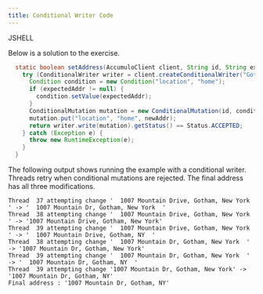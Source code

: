 ```yaml
---
title: Conditional Writer Code
---
```


JSHELL

Below is a solution to the exercise.

```java
  static boolean setAddress(AccumuloClient client, String id, String expectedAddr, String newAddr) {
    try (ConditionalWriter writer = client.createConditionalWriter("GothamPD", new ConditionalWriterConfig())) {
      Condition condition = new Condition("location", "home");
      if (expectedAddr != null) {
        condition.setValue(expectedAddr);
      }
      ConditionalMutation mutation = new ConditionalMutation(id, condition);
      mutation.put("location", "home", newAddr);
      return writer.write(mutation).getStatus() == Status.ACCEPTED;
    } catch (Exception e) {
      throw new RuntimeException(e);
    }
  }
```

The following output shows running the example with a conditional writer.
Threads retry when conditional mutations are rejected.  The final address has
all three modifications.

```
Thread  37 attempting change '  1007 Mountain Drive, Gotham, New York  ' -> '  1007 Mountain Dr, Gotham, New York  '
Thread  38 attempting change '  1007 Mountain Drive, Gotham, New York  ' -> '1007 Mountain Drive, Gotham, New York'
Thread  39 attempting change '  1007 Mountain Drive, Gotham, New York  ' -> '  1007 Mountain Drive, Gotham, NY  '
Thread  38 attempting change '  1007 Mountain Dr, Gotham, New York  ' -> '1007 Mountain Dr, Gotham, New York'
Thread  39 attempting change '  1007 Mountain Dr, Gotham, New York  ' -> '  1007 Mountain Dr, Gotham, NY  '
Thread  39 attempting change '1007 Mountain Dr, Gotham, New York' -> '1007 Mountain Dr, Gotham, NY'
Final address : '1007 Mountain Dr, Gotham, NY'
```
